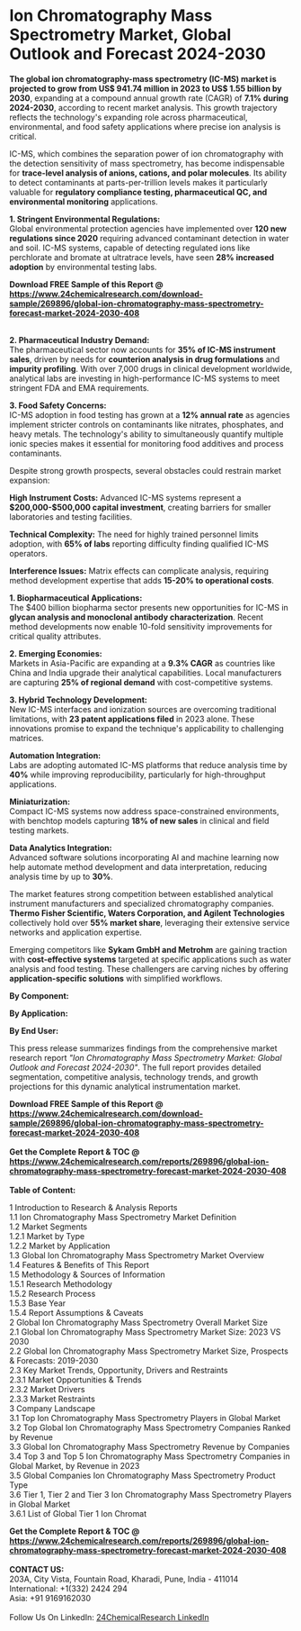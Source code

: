 <h1>Ion Chromatography Mass Spectrometry Market, Global Outlook and Forecast 2024-2030</h1><p><strong>The global ion chromatography-mass spectrometry (IC-MS) market is projected to grow from US$ 941.74 million in 2023 to US$ 1.55 billion by 2030</strong>, expanding at a compound annual growth rate (CAGR) of <strong>7.1% during 2024-2030</strong>, according to recent market analysis. This growth trajectory reflects the technology's expanding role across pharmaceutical, environmental, and food safety applications where precise ion analysis is critical.</p><p>IC-MS, which combines the separation power of ion chromatography with the detection sensitivity of mass spectrometry, has become indispensable for <strong>trace-level analysis of anions, cations, and polar molecules</strong>. Its ability to detect contaminants at parts-per-trillion levels makes it particularly valuable for <strong>regulatory compliance testing, pharmaceutical QC, and environmental monitoring</strong> applications.</p><p><strong>1. Stringent Environmental Regulations:</strong><br>
Global environmental protection agencies have implemented over <strong>120 new regulations since 2020</strong> requiring advanced contaminant detection in water and soil. IC-MS systems, capable of detecting regulated ions like perchlorate and bromate at ultratrace levels, have seen <strong>28% increased adoption</strong> by environmental testing labs.</p><div><b>Download FREE Sample of this Report @ 
            <a href="https://www.24chemicalresearch.com/download-sample/269896/global-ion-chromatography-mass-spectrometry-forecast-market-2024-2030-408">
            https://www.24chemicalresearch.com/download-sample/269896/global-ion-chromatography-mass-spectrometry-forecast-market-2024-2030-408</a></b></div><br><p><strong>2. Pharmaceutical Industry Demand:</strong><br>
The pharmaceutical sector now accounts for <strong>35% of IC-MS instrument sales</strong>, driven by needs for <strong>counterion analysis in drug formulations</strong> and <strong>impurity profiling</strong>. With over 7,000 drugs in clinical development worldwide, analytical labs are investing in high-performance IC-MS systems to meet stringent FDA and EMA requirements.</p><p><strong>3. Food Safety Concerns:</strong><br>
IC-MS adoption in food testing has grown at a <strong>12% annual rate</strong> as agencies implement stricter controls on contaminants like nitrates, phosphates, and heavy metals. The technology's ability to simultaneously quantify multiple ionic species makes it essential for monitoring food additives and process contaminants.</p><p>Despite strong growth prospects, several obstacles could restrain market expansion:</p><p><strong>High Instrument Costs:</strong> Advanced IC-MS systems represent a <strong>$200,000-$500,000 capital investment</strong>, creating barriers for smaller laboratories and testing facilities.</p><p><strong>Technical Complexity:</strong> The need for highly trained personnel limits adoption, with <strong>65% of labs</strong> reporting difficulty finding qualified IC-MS operators.</p><p><strong>Interference Issues:</strong> Matrix effects can complicate analysis, requiring method development expertise that adds <strong>15-20% to operational costs</strong>.</p><p><strong>1. Biopharmaceutical Applications:</strong><br>
The $400 billion biopharma sector presents new opportunities for IC-MS in <strong>glycan analysis and monoclonal antibody characterization</strong>. Recent method developments now enable 10-fold sensitivity improvements for critical quality attributes.</p><p><strong>2. Emerging Economies:</strong><br>
Markets in Asia-Pacific are expanding at a <strong>9.3% CAGR</strong> as countries like China and India upgrade their analytical capabilities. Local manufacturers are capturing <strong>25% of regional demand</strong> with cost-competitive systems.</p><p><strong>3. Hybrid Technology Development:</strong><br>
New IC-MS interfaces and ionization sources are overcoming traditional limitations, with <strong>23 patent applications filed</strong> in 2023 alone. These innovations promise to expand the technique's applicability to challenging matrices.</p><p><strong>Automation Integration:</strong> <br>
    Labs are adopting automated IC-MS platforms that reduce analysis time by <strong>40%</strong> while improving reproducibility, particularly for high-throughput applications.</p><p><strong>Miniaturization:</strong><br>
    Compact IC-MS systems now address space-constrained environments, with benchtop models capturing <strong>18% of new sales</strong> in clinical and field testing markets.</p><p><strong>Data Analytics Integration:</strong><br>
    Advanced software solutions incorporating AI and machine learning now help automate method development and data interpretation, reducing analysis time by up to <strong>30%</strong>.</p><p>The market features strong competition between established analytical instrument manufacturers and specialized chromatography companies. <strong>Thermo Fisher Scientific, Waters Corporation, and Agilent Technologies</strong> collectively hold over <strong>55% market share</strong>, leveraging their extensive service networks and application expertise.</p><p>Emerging competitors like <strong>Sykam GmbH and Metrohm</strong> are gaining traction with <strong>cost-effective systems</strong> targeted at specific applications such as water analysis and food testing. These challengers are carving niches by offering <strong>application-specific solutions</strong> with simplified workflows.</p><p><strong>By Component:</strong></p><p><strong>By Application:</strong></p><p><strong>By End User:</strong></p><p>This press release summarizes findings from the comprehensive market research report <em>"Ion Chromatography Mass Spectrometry Market: Global Outlook and Forecast 2024-2030"</em>. The full report provides detailed segmentation, competitive analysis, technology trends, and growth projections for this dynamic analytical instrumentation market.</p><div><b>Download FREE Sample of this Report @ 
            <a href="https://www.24chemicalresearch.com/download-sample/269896/global-ion-chromatography-mass-spectrometry-forecast-market-2024-2030-408">
            https://www.24chemicalresearch.com/download-sample/269896/global-ion-chromatography-mass-spectrometry-forecast-market-2024-2030-408</a></b></div><br><div><b>Get the Complete Report & TOC @ 
            <a href="https://www.24chemicalresearch.com/reports/269896/global-ion-chromatography-mass-spectrometry-forecast-market-2024-2030-408">
            https://www.24chemicalresearch.com/reports/269896/global-ion-chromatography-mass-spectrometry-forecast-market-2024-2030-408</a></b></div><br>
            <b>Table of Content:</b><p>1 Introduction to Research & Analysis Reports<br />
    1.1 Ion Chromatography Mass Spectrometry Market Definition<br />
    1.2 Market Segments<br />
        1.2.1 Market by Type<br />
        1.2.2 Market by Application<br />
    1.3 Global Ion Chromatography Mass Spectrometry Market Overview<br />
    1.4 Features & Benefits of This Report<br />
    1.5 Methodology & Sources of Information<br />
        1.5.1 Research Methodology<br />
        1.5.2 Research Process<br />
        1.5.3 Base Year<br />
        1.5.4 Report Assumptions & Caveats<br />
2 Global Ion Chromatography Mass Spectrometry Overall Market Size<br />
    2.1 Global Ion Chromatography Mass Spectrometry Market Size: 2023 VS 2030<br />
    2.2 Global Ion Chromatography Mass Spectrometry Market Size, Prospects & Forecasts: 2019-2030<br />
    2.3 Key Market Trends, Opportunity, Drivers and Restraints<br />
        2.3.1 Market Opportunities & Trends<br />
        2.3.2 Market Drivers<br />
        2.3.3 Market Restraints<br />
3 Company Landscape<br />
    3.1 Top Ion Chromatography Mass Spectrometry Players in Global Market<br />
    3.2 Top Global Ion Chromatography Mass Spectrometry Companies Ranked by Revenue<br />
    3.3 Global Ion Chromatography Mass Spectrometry Revenue by Companies<br />
    3.4 Top 3 and Top 5 Ion Chromatography Mass Spectrometry Companies in Global Market, by Revenue in 2023<br />
    3.5 Global Companies Ion Chromatography Mass Spectrometry Product Type<br />
    3.6 Tier 1, Tier 2 and Tier 3 Ion Chromatography Mass Spectrometry Players in Global Market<br />
        3.6.1 List of Global Tier 1 Ion Chromat</p><div><b>Get the Complete Report & TOC @ 
            <a href="https://www.24chemicalresearch.com/reports/269896/global-ion-chromatography-mass-spectrometry-forecast-market-2024-2030-408">
            https://www.24chemicalresearch.com/reports/269896/global-ion-chromatography-mass-spectrometry-forecast-market-2024-2030-408</a></b></div><br><b>CONTACT US:</b><br>
            203A, City Vista, Fountain Road, Kharadi, Pune, India - 411014<br>
            International: +1(332) 2424 294<br>
            Asia: +91 9169162030 <br><br>
            Follow Us On LinkedIn: <a href="https://www.linkedin.com/company/24chemicalresearch/">24ChemicalResearch LinkedIn</a>